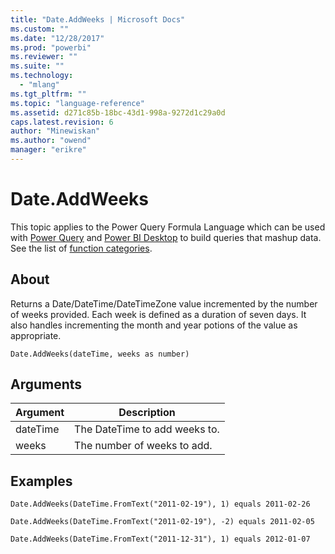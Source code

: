 ```yaml
---
title: "Date.AddWeeks | Microsoft Docs"
ms.custom: ""
ms.date: "12/28/2017"
ms.prod: "powerbi"
ms.reviewer: ""
ms.suite: ""
ms.technology: 
  - "mlang"
ms.tgt_pltfrm: ""
ms.topic: "language-reference"
ms.assetid: d271c85b-18bc-43d1-998a-9272d1c29a0d
caps.latest.revision: 6
author: "Minewiskan"
ms.author: "owend"
manager: "erikre"
---
```

# Date.AddWeeks
This topic applies to the Power Query Formula Language which can be used with [Power Query](https://support.office.com/article/Introduction-to-Microsoft-Power-Query-for-Excel-6E92E2F4-2079-4E1F-BAD5-89F6269CD605) and [Power BI Desktop](http://go.microsoft.com/fwlink/p/?LinkId=618607) to build queries that mashup data. See the list of [function categories](https://msdn.microsoft.com/en-us/library/mt211003.aspx).  
  
## About  
Returns a Date/DateTime/DateTimeZone value incremented by the number of weeks provided. Each week is defined as a duration of seven days. It also handles incrementing the month and year potions of the value as appropriate.  
  
```  
Date.AddWeeks(dateTime, weeks as number)  
```  
  
## Arguments  
  
|Argument|Description|  
|------------|---------------|  
|dateTime|The DateTime to add weeks to.|  
|weeks|The number of weeks to add.|  
  
## Examples  
  
```  
Date.AddWeeks(DateTime.FromText("2011-02-19"), 1) equals 2011-02-26  
```  
  
```  
Date.AddWeeks(DateTime.FromText("2011-02-19"), -2) equals 2011-02-05  
```  
  
```  
Date.AddWeeks(DateTime.FromText("2011-12-31"), 1) equals 2012-01-07  
```  
